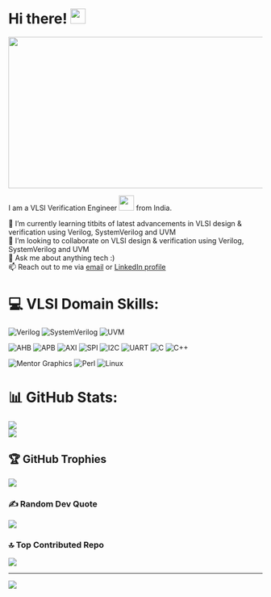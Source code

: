 <!-- <div id="header" align="center">
  <img src="https://media.giphy.com/media/M9gbBd9nbDrOTu1Mqx/giphy.gif" width="100"/>
</div> -->

<!--   <div id="badges" align="center" style="decoration: none">
<a href="mailto:deep.ksarkar1211@gmail.com">
    <img src="https://img.shields.io/badge/email-112233?style=for-the-badge&logo=mail.ru&logoColor=white" alt="Email Badge"/>
  </a>
  <a href="https://linkedin.con/in/deep-ksarkar">
    <img src="https://img.shields.io/badge/LinkedIn-blue?style=for-the-badge&logo=linkedin&logoColor=white" alt="LinkedIn Badge"/>
  </a> -->
<!--   <a href="https://youtube.com">
    <img src="https://img.shields.io/badge/YouTube-red?style=for-the-badge&logo=youtube&logoColor=white" alt="Youtube Badge"/>
  </a>
  <a href="htttps://twitter.com">
    <img src="https://img.shields.io/badge/x_(formerly_twitter)-000000?style=for-the-badge&logo=x&logoColor=white" alt="Twitter Badge"/>
  </a>
</div>

<!--<img src="https://komarev.com/ghpvc/?username=c0dE3P&style=flat-square&color=blue" align="center" alt=""/>-->

<h1>
  Hi there!
  <img src="https://media.giphy.com/media/hvRJCLFzcasrR4ia7z/giphy.gif" width="30px"/>
</h1>



<div align="center">
  <img src="https://media.giphy.com/media/dWesBcTLavkZuG35MI/giphy.gif" width="600" height="300"/>
</div>

<!--**c0dE3P/c0dE3P** is a ✨ _special_ ✨ repository because its `README.md` (this file) appears on your GitHub profile.-->

I am a VLSI Verification Engineer <img src="https://media.giphy.com/media/WUlplcMpOCEmTGBtBW/giphy.gif" width="30"> from India.

🌱 I’m currently learning titbits of latest advancements in VLSI design & verification using Verilog, SystemVerilog and UVM <br>
👯 I’m looking to collaborate on VLSI design & verification using Verilog, SystemVerilog and UVM <br>
💬 Ask me about anything tech :) <br>
📫 Reach out to me via <a href="mailto:deepksarkar11@gmail.com">email</a> or <a href="https://linkedin.com/in/deep-ksarkar">LinkedIn profile</a>

<!-- This is the format of the above part
🔭 I’m currently working on ...
🌱 I’m currently learning titbits of latest advancements in VLSI design & verification using Verilog, SystemVerilog and UVM <br>
👯 I’m looking to collaborate on VLSI design & verification using Verilog, SystemVerilog and UVM <br>
🤝 I’m looking for help with ... 
💬 Ask me about anything tech :)
📫 How to reach me: ...
😄 Pronouns: ...
⚡ Fun fact: ... -->

# 💻 VLSI Domain Skills:
![Verilog](https://img.shields.io/badge/Verilog-00629B?style=for-the-badge&logoColor=white)
![SystemVerilog](https://img.shields.io/badge/systemverilog-1D0A63?style=for-the-badge&logoColor=white)
![UVM](https://img.shields.io/badge/universal_verification_methodology-212326?style=for-the-badge&logoColor=white)

![AHB](https://img.shields.io/badge/ahb-0091BD?style=for-the-badge&logoColor=white)
![APB](https://img.shields.io/badge/apb-0091BD?style=for-the-badge&logoColor=white)
![AXI](https://img.shields.io/badge/axi-0091BD?style=for-the-badge&logoColor=white)
![SPI](https://img.shields.io/badge/spi-E1140A?style=for-the-badge&logoColor=white)
![I2C](https://img.shields.io/badge/i2c-739833?style=for-the-badge&logoColor=white)
![UART](https://img.shields.io/badge/uart-0091BD?style=for-the-badge&logoColor=white)
![C](https://img.shields.io/badge/c-%2300599C.svg?style=for-the-badge&logo=c&logoColor=white) 
![C++](https://img.shields.io/badge/c++-%2300599C.svg?style=for-the-badge&logo=c%2B%2B&logoColor=white)

![Mentor Graphics](https://img.shields.io/badge/mentor_graphics_(questasim)-009999?style=for-the-badge&logoColor=white)
![Perl](https://img.shields.io/badge/perl-39457E?style=for-the-badge&logoColor=white)
![Linux](https://img.shields.io/badge/linux-FCC624?style=for-the-badge&logoColor=white)

# 📊 GitHub Stats:
<!-- ![](https://github-readme-stats.vercel.app/api?username=c0dE3P&theme=dark&hide_border=false&include_all_commits=true&count_private=false)<br/> -->
![](https://github-readme-streak-stats.herokuapp.com/?user=c0dE3P&theme=dark&hide_border=false)<br/>
![](https://github-readme-stats.vercel.app/api/top-langs/?username=c0dE3P&theme=dark&hide_border=false&include_all_commits=true&count_private=false&layout=compact)

## 🏆 GitHub Trophies
![](https://github-profile-trophy.vercel.app/?username=c0dE3P&theme=radical&no-frame=false&no-bg=true&margin-w=4)

### ✍️ Random Dev Quote
![](https://quotes-github-readme.vercel.app/api?type=horizontal&theme=tokyonight)

### 🔝 Top Contributed Repo
![](https://github-contributor-stats.vercel.app/api?username=c0dE3P&limit=5&theme=dark&combine_all_yearly_contributions=true)

---
[![](https://visitcount.itsvg.in/api?id=c0dE3P&icon=0&color=0)](https://visitcount.itsvg.in)
